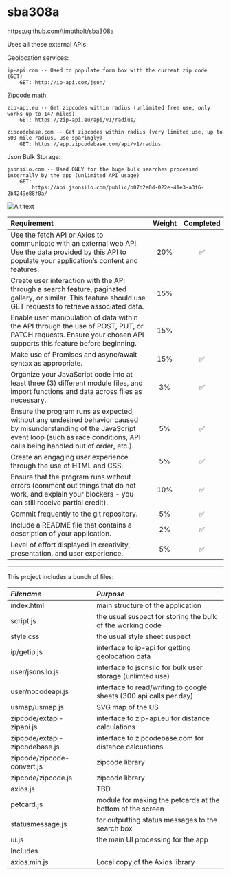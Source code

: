 # sba308a

https://github.com/timotholt/sba308a

Uses all these external APIs:

Geolocation services:

    ip-api.com -- Used to populate form box with the current zip code (GET)
        GET: http://ip-api.com/json/                     

Zipcode math:

    zip-api.eu -- Get zipcodes within radius (unlimited free use, only works up to 147 miles)
        GET: https://zip-api.eu/api/v1/radius/

    zipcodebase.com -- Get zipcodes within radius (very limited use, up to 500 mile radius, use sparingly)
        GET: https://app.zipcodebase.com/api/v1/radius

Json Bulk Storage:

    jsonsilo.com -- Used ONLY for the huge bulk searches processed internally by the app (unlimited API usage)
        GET:
            https://api.jsonsilo.com/public/b07d2a0d-022e-41e3-a3f6-2b4249e88f0a/

![Alt text](https://github.com/timotholt/sba-308a/blob/main/screenshot2024-10-15.png)

| Requirement | Weight | Completed |
| :--- | :---: | :---: |
| Use the fetch API or Axios to communicate with an external web API. Use the data provided by this API to populate your application’s content and features. | 20% | ✅ |
| Create user interaction with the API through a search feature, paginated gallery, or similar. This feature should use GET requests to retrieve associated data. | 15% |  |
Enable user manipulation of data within the API through the use of POST, PUT, or PATCH requests. Ensure your chosen API supports this feature before beginning. | 15% |  |
Make use of Promises and async/await syntax as appropriate. | 15% | ✅ |
Organize your JavaScript code into at least three (3) different module files, and import functions and data across files as necessary. | 3% | ✅ |
Ensure the program runs as expected, without any undesired behavior caused by misunderstanding of the JavaScript event loop (such as race conditions, API calls being handled out of order, etc.). | 5% | ✅ |
Create an engaging user experience through the use of HTML and CSS. | 5% | ✅ |
Ensure that the program runs without errors (comment out things that do not work, and explain your blockers - you can still receive partial credit). | 10% | ✅ |
Commit frequently to the git repository. | 5% | ✅ |
Include a README file that contains a description of your application. | 2% | ✅ |
Level of effort displayed in creativity, presentation, and user experience. | 5% | ✅ |

---

This project includes a bunch of files:

| *Filename* | *Purpose* |
| :--- | :--- |
| index.html | main structure of the application |
| script.js | the usual suspect for storing the bulk of the working code | 
| style.css | the usual style sheet suspect |
| ip/getip.js | interface to ip-api for getting geolocation data |
| user/jsonsilo.js | interface to jsonsilo for bulk user storage (unlimted use) |
| user/nocodeapi.js | interface to read/writing to google sheets (300 api calls per day) |
| usmap/usmap.js | SVG map of the US |
| zipcode/extapi-zipapi.js | interface to zip-api.eu for distance calculations |
| zipcode/extapi-zipcodebase.js | interface to zipcodebase.com for distance calcuations |
| zipcode/zipcode-convert.js | zipcode library |
| zipcode/zipcode.js | zipcode library |
| axios.js | TBD |
| petcard.js | module for making the petcards at the bottom of the screen |
| statusmessage.js | for outputting status messages to the search box |
| ui.js | the main UI processing for the app |
| Includes | |
| axios.min.js | Local copy of the Axios library |
